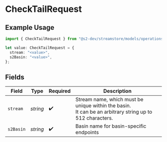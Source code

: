 # CheckTailRequest

## Example Usage

```typescript
import { CheckTailRequest } from "@s2-dev/streamstore/models/operations";

let value: CheckTailRequest = {
  stream: "<value>",
  s2Basin: "<value>",
};
```

## Fields

| Field                                                                                                   | Type                                                                                                    | Required                                                                                                | Description                                                                                             |
| ------------------------------------------------------------------------------------------------------- | ------------------------------------------------------------------------------------------------------- | ------------------------------------------------------------------------------------------------------- | ------------------------------------------------------------------------------------------------------- |
| `stream`                                                                                                | *string*                                                                                                | :heavy_check_mark:                                                                                      | Stream name, which must be unique within the basin.<br/>It can be an arbitrary string up to 512 characters. |
| `s2Basin`                                                                                               | *string*                                                                                                | :heavy_check_mark:                                                                                      | Basin name for basin-specific endpoints                                                                 |